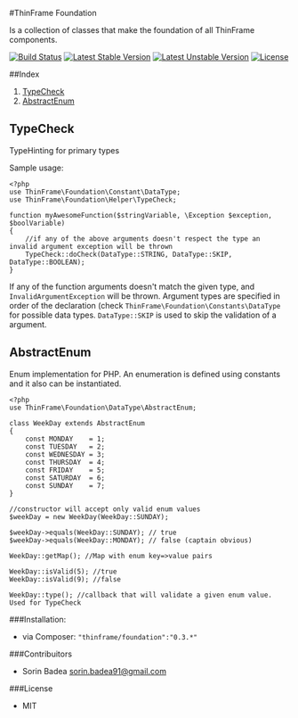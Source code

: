 #ThinFrame Foundation

Is a collection of classes that make the foundation of all ThinFrame components.

[![Build Status](https://secure.travis-ci.org/thinframe/foundation.png?branch=master)](http://travis-ci.org/thinframe/foundation)
[![Latest Stable Version](https://poser.pugx.org/thinframe/foundation/v/stable.png)](https://packagist.org/packages/thinframe/foundation)
[![Latest Unstable Version](https://poser.pugx.org/thinframe/foundation/v/unstable.png)](https://packagist.org/packages/thinframe/foundation)
[![License](https://poser.pugx.org/thinframe/foundation/license.png)](https://packagist.org/packages/thinframe/foundation)

##Index
1. [TypeCheck](#typecheck)
2. [AbstractEnum](#abstractenum)


## TypeCheck
TypeHinting for primary types

Sample usage:

    <?php
    use ThinFrame\Foundation\Constant\DataType;
    use ThinFrame\Foundation\Helper\TypeCheck;
    
    function myAwesomeFunction($stringVariable, \Exception $exception, $boolVariable)
    {
        //if any of the above arguments doesn't respect the type an invalid argument exception will be thrown
        TypeCheck::doCheck(DataType::STRING, DataType::SKIP, DataType::BOOLEAN);
    }

If any of the function arguments doesn't match the given type, and `InvalidArgumentException` will be thrown. Argument types are specified in order of the declaration (check `ThinFrame\Foundation\Constants\DataType` for possible data types. `DataType::SKIP` is used to skip the validation of a argument. 

## AbstractEnum
Enum implementation for PHP. An enumeration is defined using constants and it also can be instantiated. 

    <?php
    use ThinFrame\Foundation\DataType\AbstractEnum;
    
    class WeekDay extends AbstractEnum
    {
        const MONDAY    = 1;
        const TUESDAY   = 2;
        const WEDNESDAY = 3;
        const THURSDAY  = 4;
        const FRIDAY    = 5;
        const SATURDAY  = 6;
        const SUNDAY    = 7;
    }
    
    //constructor will accept only valid enum values
    $weekDay = new WeekDay(WeekDay::SUNDAY);
    
    $weekDay->equals(WeekDay::SUNDAY); // true
    $weekDay->equals(WeekDay::MONDAY); // false (captain obvious)
    
    WeekDay::getMap(); //Map with enum key=>value pairs
    
    WeekDay::isValid(5); //true
    WeekDay::isValid(9); //false
    
    WeekDay::type(); //callback that will validate a given enum value. Used for TypeCheck


###Installation:
* via Composer: `"thinframe/foundation":"0.3.*"`

###Contribuitors
* Sorin Badea <sorin.badea91@gmail.com>

###License
* MIT
